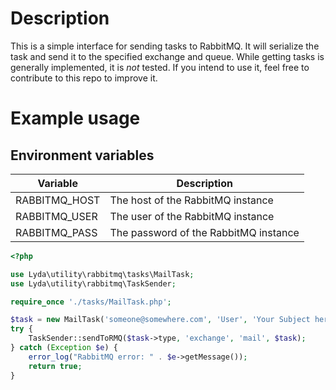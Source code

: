 # Description

This is a simple interface for sending tasks to RabbitMQ. It will serialize the task and send it to the specified exchange and queue.
While getting tasks is generally implemented, it is *not* tested. If you intend to use it, feel free to contribute to this repo to improve it.

# Example usage

## Environment variables

| Variable      | Description                           |
|---------------|---------------------------------------|
| RABBITMQ_HOST | The host of the RabbitMQ instance     |
| RABBITMQ_USER | The user of the RabbitMQ instance     |
| RABBITMQ_PASS | The password of the RabbitMQ instance |

```php
<?php

use Lyda\utility\rabbitmq\tasks\MailTask;
use Lyda\utility\rabbitmq\TaskSender;

require_once './tasks/MailTask.php';

$task = new MailTask('someone@somewhere.com', 'User', 'Your Subject here', 'This is an email.');
try {
    TaskSender::sendToRMQ($task->type, 'exchange', 'mail', $task);
} catch (Exception $e) {
    error_log("RabbitMQ error: " . $e->getMessage());
    return true;
}
```

